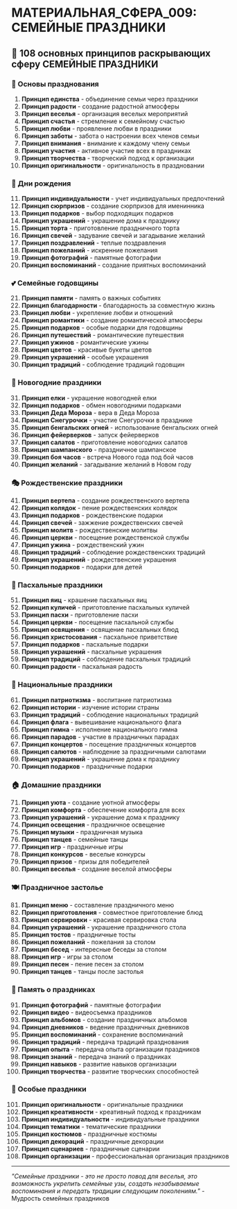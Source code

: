 # МАТЕРИАЛЬНАЯ_СФЕРА_009: СЕМЕЙНЫЕ ПРАЗДНИКИ

## 🌟 108 основных принципов раскрывающих сферу СЕМЕЙНЫЕ ПРАЗДНИКИ

### 🎉 Основы празднования

1. **Принцип единства** - объединение семьи через праздники
2. **Принцип радости** - создание радостной атмосферы
3. **Принцип веселья** - организация веселых мероприятий
4. **Принцип счастья** - стремление к семейному счастью
5. **Принцип любви** - проявление любви в праздники
6. **Принцип заботы** - забота о настроении всех членов семьи
7. **Принцип внимания** - внимание к каждому члену семьи
8. **Принцип участия** - активное участие всех в праздниках
9. **Принцип творчества** - творческий подход к организации
10. **Принцип оригинальности** - оригинальность в праздновании

### 🎂 Дни рождения

11. **Принцип индивидуальности** - учет индивидуальных предпочтений
12. **Принцип сюрпризов** - создание сюрпризов для именинника
13. **Принцип подарков** - выбор подходящих подарков
14. **Принцип украшений** - украшение дома к празднику
15. **Принцип торта** - приготовление праздничного торта
16. **Принцип свечей** - задувание свечей и загадывание желаний
17. **Принцип поздравлений** - теплые поздравления
18. **Принцип пожеланий** - искренние пожелания
19. **Принцип фотографий** - памятные фотографии
20. **Принцип воспоминаний** - создание приятных воспоминаний

### 💕 Семейные годовщины

21. **Принцип памяти** - память о важных событиях
22. **Принцип благодарности** - благодарность за совместную жизнь
23. **Принцип любви** - укрепление любви и отношений
24. **Принцип романтики** - создание романтической атмосферы
25. **Принцип подарков** - особые подарки для годовщины
26. **Принцип путешествий** - романтические путешествия
27. **Принцип ужинов** - романтические ужины
28. **Принцип цветов** - красивые букеты цветов
29. **Принцип украшений** - особые украшения
30. **Принцип традиций** - соблюдение традиций годовщин

### 🎄 Новогодние праздники

31. **Принцип елки** - украшение новогодней елки
32. **Принцип подарков** - обмен новогодними подарками
33. **Принцип Деда Мороза** - вера в Деда Мороза
34. **Принцип Снегурочки** - участие Снегурочки в празднике
35. **Принцип бенгальских огней** - использование бенгальских огней
36. **Принцип фейерверков** - запуск фейерверков
37. **Принцип салатов** - приготовление новогодних салатов
38. **Принцип шампанского** - праздничное шампанское
39. **Принцип боя часов** - встреча Нового года под бой часов
40. **Принцип желаний** - загадывание желаний в Новом году

### 🎭 Рождественские праздники

41. **Принцип вертепа** - создание рождественского вертепа
42. **Принцип колядок** - пение рождественских колядок
43. **Принцип подарков** - рождественские подарки
44. **Принцип свечей** - зажжение рождественских свечей
45. **Принцип молитв** - рождественские молитвы
46. **Принцип церкви** - посещение рождественской службы
47. **Принцип ужина** - рождественский ужин
48. **Принцип традиций** - соблюдение рождественских традиций
49. **Принцип украшений** - рождественские украшения
50. **Принцип подарков** - подарки для детей

### 🌸 Пасхальные праздники

51. **Принцип яиц** - крашение пасхальных яиц
52. **Принцип куличей** - приготовление пасхальных куличей
53. **Принцип пасхи** - приготовление пасхи
54. **Принцип церкви** - посещение пасхальной службы
55. **Принцип освящения** - освящение пасхальных блюд
56. **Принцип христосования** - пасхальное приветствие
57. **Принцип подарков** - пасхальные подарки
58. **Принцип украшений** - пасхальные украшения
59. **Принцип традиций** - соблюдение пасхальных традиций
60. **Принцип радости** - пасхальная радость

### 🎊 Национальные праздники

61. **Принцип патриотизма** - воспитание патриотизма
62. **Принцип истории** - изучение истории страны
63. **Принцип традиций** - соблюдение национальных традиций
64. **Принцип флага** - вывешивание национального флага
65. **Принцип гимна** - исполнение национального гимна
66. **Принцип парадов** - участие в праздничных парадах
67. **Принцип концертов** - посещение праздничных концертов
68. **Принцип салютов** - наблюдение за праздничными салютами
69. **Принцип украшений** - украшение дома к празднику
70. **Принцип подарков** - праздничные подарки

### 🏠 Домашние праздники

71. **Принцип уюта** - создание уютной атмосферы
72. **Принцип комфорта** - обеспечение комфорта для всех
73. **Принцип украшений** - украшение дома к празднику
74. **Принцип освещения** - праздничное освещение
75. **Принцип музыки** - праздничная музыка
76. **Принцип танцев** - семейные танцы
77. **Принцип игр** - праздничные игры
78. **Принцип конкурсов** - веселые конкурсы
79. **Принцип призов** - призы для победителей
80. **Принцип веселья** - создание веселой атмосферы

### 🍽️ Праздничное застолье

81. **Принцип меню** - составление праздничного меню
82. **Принцип приготовления** - совместное приготовление блюд
83. **Принцип сервировки** - красивая сервировка стола
84. **Принцип украшений** - украшение праздничного стола
85. **Принцип тостов** - праздничные тосты
86. **Принцип пожеланий** - пожелания за столом
87. **Принцип бесед** - интересные беседы за столом
88. **Принцип игр** - игры за столом
89. **Принцип песен** - пение песен за столом
90. **Принцип танцев** - танцы после застолья

### 📸 Память о праздниках

91. **Принцип фотографий** - памятные фотографии
92. **Принцип видео** - видеосъемка праздников
93. **Принцип альбомов** - создание праздничных альбомов
94. **Принцип дневников** - ведение праздничных дневников
95. **Принцип воспоминаний** - сохранение воспоминаний
96. **Принцип традиций** - передача традиций празднования
97. **Принцип опыта** - передача опыта организации праздников
98. **Принцип знаний** - передача знаний о праздниках
99. **Принцип навыков** - развитие навыков организации
100. **Принцип творчества** - развитие творческих способностей

### 🌟 Особые праздники

101. **Принцип оригинальности** - оригинальные праздники
102. **Принцип креативности** - креативный подход к праздникам
103. **Принцип индивидуальности** - индивидуальные праздники
104. **Принцип тематики** - тематические праздники
105. **Принцип костюмов** - праздничные костюмы
106. **Принцип декораций** - праздничные декорации
107. **Принцип сценариев** - праздничные сценарии
108. **Принцип организации** - профессиональная организация праздников

---

*"Семейные праздники - это не просто повод для веселья, это возможность укрепить семейные узы, создать незабываемые воспоминания и передать традиции следующим поколениям."* - Мудрость семейных праздников
